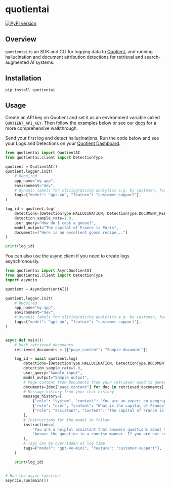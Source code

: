 # quotientai
[![PyPI version](https://img.shields.io/pypi/v/quotientai)](https://pypi.org/project/quotientai)

## Overview

`quotientai` is an SDK and CLI for logging data to [Quotient](https://quotientai.co), and running hallucination and document attribution detections for retrieval and search-augmented AI systems.

## Installation

```console
pip install quotientai
```

## Usage

Create an API key on Quotient and set it as an environment variable called `QUOTIENT_API_KEY`. Then follow the examples below or see our [docs](https://docs.quotientai.co) for a more comprehensive walkthrough.

Send your first log and detect hallucinations. Run the code below and see your Logs and Detections on your [Quotient Dashboard](https://app.quotientai.co/dashboard).

```python
from quotientai import QuotientAI
from quotientai.client import DetectionType

quotient = QuotientAI()
quotient.logger.init(
    # Required
    app_name="my-app",
    environment="dev",
    # dynamic labels for slicing/dicing analytics e.g. by customer, feature, etc
    tags={"model": "gpt-4o", "feature": "customer-support"},
)

log_id = quotient.log(
    detections=[DetectionType.HALLUCINATION, DetectionType.DOCUMENT_RELEVANCY],
    detection_sample_rate=1.0,
    user_query="How do I cook a goose?",
    model_output="The capital of France is Paris",
    documents=["Here is an excellent goose recipe..."]
)

print(log_id)
```

You can also use the async client if you need to create logs asynchronously.

```python
from quotientai import AsyncQuotientAI
from quotientai.client import DetectionType
import asyncio

quotient = AsyncQuotientAI()

quotient.logger.init(
    # Required
    app_name="my-app",
    environment="dev",
    # dynamic labels for slicing/dicing analytics e.g. by customer, feature, etc
    tags={"model": "gpt-4o", "feature": "customer-support"},
)


async def main():
    # Mock retrieved documents
    retrieved_documents = [{"page_content": "Sample document"}]

    log_id = await quotient.log(
        detections=[DetectionType.HALLUCINATION, DetectionType.DOCUMENT_RELEVANCY],
        detection_sample_rate=1.0,
        user_query="Sample input",
        model_output="Sample output",
        # Page content from Documents from your retriever used to generate the model output
        documents=[doc["page_content"] for doc in retrieved_documents],
        # Message history from your chat history
        message_history=[
            {"role": "system", "content": "You are an expert on geography."},
            {"role": "user", "content": "What is the capital of France?"},
            {"role": "assistant", "content": "The capital of France is Paris"},
        ],
        # Instructions for the model to follow
        instructions=[
            "You are a helpful assistant that answers questions about the world.",
            "Answer the question in a concise manner. If you are not sure, say 'I don't know'.",
        ],
        # Tags can be overridden at log time
        tags={"model": "gpt-4o-mini", "feature": "customer-support"},
    )

    print(log_id)


# Run the async function
asyncio.run(main())
```
